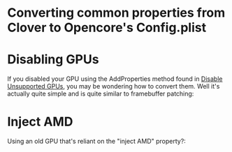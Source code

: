 # Converting common properties from Clover to Opencore's Config.plist

# Disabling GPUs

If you disabled your GPU using the AddProperties method found in [Disable Unsupported GPUs](https://khronokernel-4.gitbook.io/disable-unsupported-gpus/), you may be wondering how to convert them. Well it's actually quite simple and is quite similar to framebuffer patching:

# Inject AMD

Using an old GPU that's reliant on the "inject AMD" property?:

